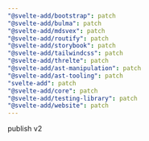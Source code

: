 ```yaml
---
"@svelte-add/bootstrap": patch
"@svelte-add/bulma": patch
"@svelte-add/mdsvex": patch
"@svelte-add/routify": patch
"@svelte-add/storybook": patch
"@svelte-add/tailwindcss": patch
"@svelte-add/threlte": patch
"@svelte-add/ast-manipulation": patch
"@svelte-add/ast-tooling": patch
"svelte-add": patch
"@svelte-add/core": patch
"@svelte-add/testing-library": patch
"@svelte-add/website": patch
---
```


publish v2
